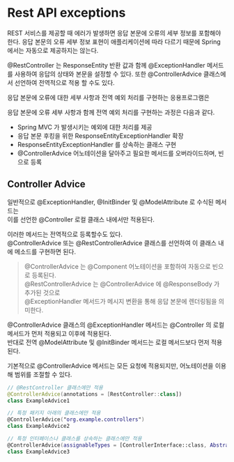 # Rest API exceptions

REST 서비스를 제공할 때 에러가 발생하면 응답 본문에 오류의 세부 정보를 포함해야 한다.
응답 본문의 오류 세부 정보 표현이 애플리케이션에 따라 다르기 때문에 Spring 에서는 자동으로 제공하지는 않는다.

@RestController 는 ResponseEntity 반환 값과
함께 @ExceptionHandler 메서드를 사용하여 응답의 상태와 본문을 설정할 수 있다.
또한 @ControllerAdvice 클래스에서 선언하여 전역적으로 적용 할 수도 있다.

응답 본문에 오류에 대한 세부 사항과 전역 예외 처리를 구현하는 응용프로그램은

응답 본문에 오류 세부 사항과 함께 전역 예외 처리를 구현하는 과정은 다음과 같다.
* Spring MVC 가 발생시키는 예외에 대한 처리를 제공
* 응답 본문 후킹을 위한 ResponseEntityExceptionHandler 확장
* ResponseEntityExceptionHandler 를 상속하는 클래스 구현
* @ControllerAdvice 어노테이션을 달아주고 필요한 메서드를 오버라이드하며, 빈으로 등록

## Controller Advice

일반적으로 @ExceptionHandler, @InitBinder 및 @ModelAttribute 로 수식된 메서드는   
이를 선언한 @Controller 로컬 클래스 내에서만 적용된다.

이러한 메서드는 전역적으로 등록할수도 있다.   
@ControllerAdvice 또는 @RestControllerAdvice 클래스를 선언하여 이 클래스 내에 메소드를 구현하면 된다.

> @ControllerAdvice 는 @Component 어노테이션을 포함하여 자동으로 빈으로 등록된다.      
> @RestControllerAdvice 는 @ControllerAdvice 에 @ResponseBody 가 추가된 것으로            
> @ExceptionHandler 메서드가 메시지 변환을 통해 응답 본문에 렌더링됨을 의미한다.

@ControllerAdvice 클래스의 @ExceptionHandler 메서드는 @Controller 의 로컬 메서드가 먼저 적용되고 이후에 적용된다.      
반대로 전역 @ModelAttribute 및 @InitBinder 메서드는 로컬 메서드보다 먼저 적용된다.

기본적으로 @ControllerAdvice 메서드는 모든 요청에 적용되지만, 어노테이션을 이용해 범위를 조절할 수 있다.


```kotlin
// @RestController 클래스에만 적용
@ControllerAdvice(annotations = [RestController::class])
class ExampleAdvice1

// 특정 패키지 아래의 클래스에만 적용
@ControllerAdvice("org.example.controllers")
class ExampleAdvice2

// 특정 인터페이스나 클래스를 상속하는 클래스에만 적용
@ControllerAdvice(assignableTypes = [ControllerInterface::class, AbstractController::class])
class ExampleAdvice3
```